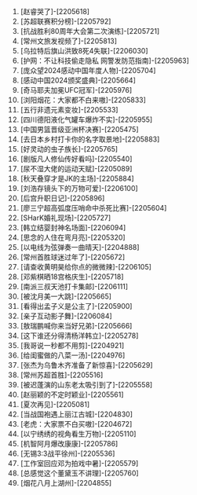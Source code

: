 
1. [赵睿哭了]-[2205618]
1. [苏超联赛积分榜]-[2205792]
1. [抗战胜利80周年大会第二次演练]-[2205721]
1. [常州文旅发视频了]-[2205813]
1. [乌拉特后旗山洪致8死4失联]-[2206030]
1. [护网：不让科技偷走隐私 网警发防范指南]-[2205963]
1. [庞众望2024感动中国年度人物]-[2205704]
1. [感动中国2024颁奖盛典]-[2205664]
1. [奇马耶夫加冕UFC冠军]-[2205976]
1. [浏阳烟花：大家都不白来嗷]-[2205833]
1. [五行非遗元素变妆]-[2205533]
1. [四川德阳液化气罐车爆炸不实]-[2205955]
1. [中国男篮晋级亚洲杯决赛]-[2205475]
1. [去日本乡村打卡你的名字取景地]-[2205883]
1. [好灵动的虫子族长]-[2205765]
1. [剧版凡人修仙传好看吗]-[2205540]
1. [尿不湿大佬的运动天赋]-[2205089]
1. [秋天叠穿才是JK的主场]-[2205884]
1. [刘浩存镜头下的万物可爱]-[2206100]
1. [后宫升职日记]-[2205896]
1. [廖三宁超高弧度压哨命中杀死比赛]-[2205604]
1. [SHarK婚礼现场]-[2205727]
1. [韩立结婴封神名场面]-[2206094]
1. [思念的人住在弯月亮]-[2205320]
1. [以电线为弦弹奏一曲晴天]-[2204888]
1. [常州首胜球迷过年了]-[2205672]
1. [请查收黄明昊给你点的微微辣]-[2206105]
1. [邓紫棋晒18宫格庆生]-[2205718]
1. [南派三叔天池打卡集邮]-[2206111]
1. [被沈月美一大跳]-[2205665]
1. [看得出孟子义是公主了]-[2205900]
1. [亲子互动影子舞]-[2206084]
1. [敖瑞鹏喊你来当好兄弟]-[2205666]
1. [这下谁还分得清杨洋韩立]-[2205278]
1. [我哥说一秒都不用剪]-[2204921]
1. [给闺蜜做的八菜一汤]-[2204976]
1. [张杰为乌鲁木齐准备了新惊喜]-[2205629]
1. [常州苏超首胜]-[2205516]
1. [被迟蓬演的山东老太吸引到了]-[2205558]
1. [赵丽颖的不定时颖业]-[2205561]
1. [夏次再见]-[2205081]
1. [当战国袍遇上丽江古城]-[2204830]
1. [老虎：大家票不白买嗷]-[2204672]
1. [以宁绣绣的视角看生万物]-[2205110]
1. [机智阿月爆改康康]-[2205786]
1. [无锡3:3战平徐州]-[2205536]
1. [工作室回应邓为拍戏中暑]-[2205579]
1. [总感觉这个董黛玉不讲理]-[2205760]
1. [烟花八月上湖州]-[2204855]